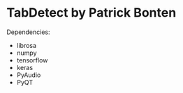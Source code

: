 # TabDetect by Patrick Bonten

Dependencies:
- librosa
- numpy
- tensorflow
- keras
- PyAudio
- PyQT
